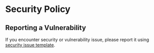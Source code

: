 # Security Policy

## Reporting a Vulnerability

If you encounter security or vulnerability issue, please report it using [security issue template](security/advisories/new).

